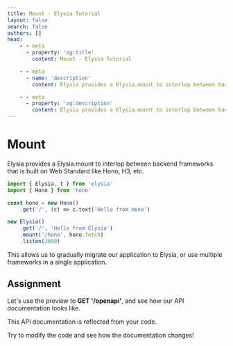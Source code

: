 ```yaml
---
title: Mount - Elysia Tutorial
layout: false
search: false
authors: []
head:
    - - meta
      - property: 'og:title'
        content: Mount - Elysia Tutorial

    - - meta
      - name: 'description'
        content: Elysia provides a Elysia.mount to interlop between backend frameworks that is built on Web Standard like Hono, H3, etc.

    - - meta
      - property: 'og:description'
        content: Elysia provides a Elysia.mount to interlop between backend frameworks that is built on Web Standard like Hono, H3, etc.
---
```


<script setup lang="ts">
import { Elysia } from 'elysia'

import Editor from '../../../components/xiao/playground/playground.vue'
import DocLink from '../../../components/xiao/doc-link/doc-link.vue'
import Playground from '../../../components/nearl/playground.vue'

import { code, testcases } from './data'
</script>

<Editor :code="code" :testcases="testcases">

# Mount

Elysia provides a <DocLink href="/patterns/mount">Elysia.mount</DocLink> to interlop between backend frameworks that is built on Web Standard like Hono, H3, etc.

```typescript
import { Elysia, t } from 'elysia'
import { Hono } from 'hono'

const hono = new Hono()
	.get('/', (c) => c.text('Hello from Hono')

new Elysia()
	.get('/', 'Hello from Elysia')
	.mount('/hono', hono.fetch)
	.listen(3000)
```

This allows us to gradually migrate our application to Elysia, or use multiple frameworks in a single application.

## Assignment

Let's use the preview to **GET '/openapi'**, and see how our API documentation looks like.

This API documentation is reflected from your code.

Try to modify the code and see how the documentation changes!

</Editor>
